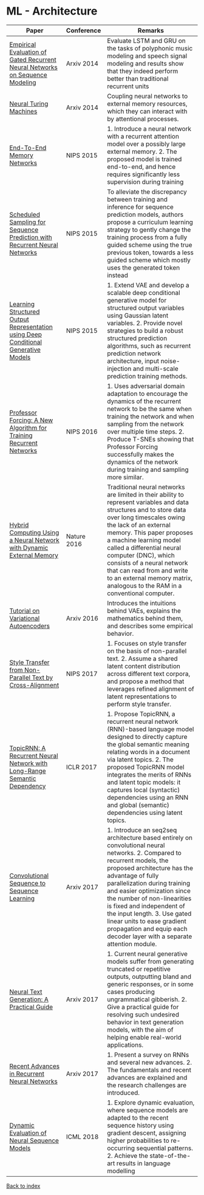 # ML - Architecture
|Paper|Conference|Remarks
|--|--|--|
|[Empirical Evaluation of Gated Recurrent Neural Networks on Sequence Modeling](https://arxiv.org/pdf/1412.3555)|Arxiv 2014|Evaluate LSTM and GRU on the tasks of polyphonic music modeling and speech signal modeling and results show that they indeed perform better than traditional recurrent units|
|[Neural Turing Machines](https://arxiv.org/pdf/1410.5401)|Arxiv 2014|Coupling neural networks to external memory resources, which they can interact with by attentional processes.|
|[End-To-End Memory Networks](https://arxiv.org/pdf/1503.08895)|NIPS 2015|1. Introduce a neural network with a recurrent attention model over a possibly large external memory. 2. The proposed model is trained end-to-end, and hence requires significantly less supervision during training|
|[Scheduled Sampling for Sequence Prediction with Recurrent Neural Networks](https://arxiv.org/pdf/1506.03099)|NIPS 2015|To alleviate the discrepancy between training and inference for sequence prediction models, authors propose a curriculum learning strategy to gently change the training process from a fully guided scheme using the true previous token, towards a less guided scheme which mostly uses the generated token instead|
|[Learning Structured Output Representation using Deep Conditional Generative Models](https://papers.nips.cc/paper/5775-learning-structured-output-representation-using-deep-conditional-generative-models)|NIPS 2015|1. Extend VAE and develop a scalable deep conditional generative model for structured output variables using Gaussian latent variables. 2. Provide novel strategies to build a robust structured prediction algorithms, such as recurrent prediction network architecture, input noise-injection and multi-scale prediction training methods.|
|[Professor Forcing: A New Algorithm for Training Recurrent Networks](https://arxiv.org/pdf/1610.09038)|NIPS 2016|1. Uses adversarial domain adaptation to encourage the dynamics of the recurrent network to be the same when training the network and when sampling from the network over multiple time steps. 2. Produce T-SNEs showing that Professor Forcing successfully makes the dynamics of the network during training and sampling more similar.|
|[Hybrid Computing Using a Neural Network with Dynamic External Memory](https://www.nature.com/articles/nature20101)|Nature 2016| Traditional neural networks are limited in their ability to represent variables and data structures and to store data over long timescales owing the lack of an external memory. This paper proposes a machine learning model called a differential neural computer (DNC), which consists of a neural network that can read from and write to an external memory matrix, analogous to the RAM in a conventional computer.|
|[Tutorial on Variational Autoencoders](https://arxiv.org/pdf/1606.05908)|Arxiv 2016| Introduces the intuitions behind VAEs, explains the mathematics behind them, and describes some empirical behavior.|
|[Style Transfer from Non-Parallel Text by Cross-Alignment](https://arxiv.org/pdf/1705.09655)|NIPS 2017| 1. Focuses on style transfer on the basis of non-parallel text. 2. Assume a shared latent content distribution across different text corpora, and propose a method that leverages refined alignment of latent representations to perform style transfer.|
|[TopicRNN: A Recurrent Neural Network with Long-Range Semantic Dependency](https://openreview.net/pdf?id=rJbbOLcex)|ICLR 2017| 1. Propose TopicRNN, a recurrent neural network (RNN)-based language model designed to directly capture the global semantic meaning relating words in a document via latent topics. 2. The proposed TopicRNN model integrates the merits of RNNs and latent topic models: it captures local (syntactic) dependencies using an RNN and global (semantic) dependencies using latent topics.|
|[Convolutional Sequence to Sequence Learning](https://arxiv.org/pdf/1705.03122)|Arxiv 2017| 1. Introduce an seq2seq architecture based entirely on convolutional neural networks. 2. Compared to recurrent models, the proposed architecture has the advantage of fully parallelization during training and easier optimization since the number of non-linearities is fixed and independent of the input length. 3. Use gated linear units to ease gradient propagation and equip each decoder layer with a separate attention module.|
|[Neural Text Generation: A Practical Guide](https://arxiv.org/pdf/1711.09534)|Arxiv 2017| 1. Current neural generative models suffer from generating truncated or repetitive outputs, outputting bland and generic responses, or in some cases producing ungrammatical gibberish. 2. Give a practical guide for resolving such undesired behavior in text generation models, with the aim of helping enable real-world applications.|
|[Recent Advances in Recurrent Neural Networks](https://arxiv.org/pdf/1801.01078)|Arxiv 2017| 1. Present a survey on RNNs and several new advances. 2. The fundamentals and recent advances are explained and the research challenges are introduced.|
|[Dynamic Evaluation of Neural Sequence Models](http://proceedings.mlr.press/v80/krause18a/krause18a.pdf)|ICML 2018| 1. Explore dynamic evaluation, where sequence models are adapted to the recent sequence history using gradient descent, assigning higher probabilities to re-occurring sequential patterns. 2. Achieve the state-of-the-art results in language modelling|

[Back to index](../README.md)
<!--stackedit_data:
eyJoaXN0b3J5IjpbLTEzOTEyODY4OTIsLTY5NzkxMDYyMiwtMT
I1ODE3OTA2OCwtMTE1NTQzNjQ4OV19
-->